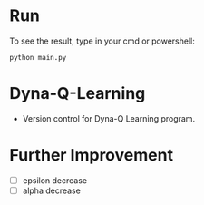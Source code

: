 # Run
To see the result, type in your cmd or powershell:
```
python main.py  
 ```  
# Dyna-Q-Learning
- Version control for Dyna-Q Learning program.  
# Further Improvement
- [ ] epsilon decrease  
- [ ] alpha decrease  
#
